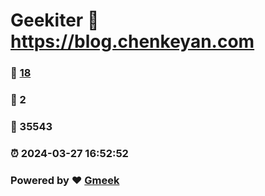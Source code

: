 # Geekiter :link: https://blog.chenkeyan.com 
### :page_facing_up: [18](https://blog.chenkeyan.com/tag.html) 
### :speech_balloon: 2 
### :hibiscus: 35543 
### :alarm_clock: 2024-03-27 16:52:52 
### Powered by :heart: [Gmeek](https://github.com/Meekdai/Gmeek)
